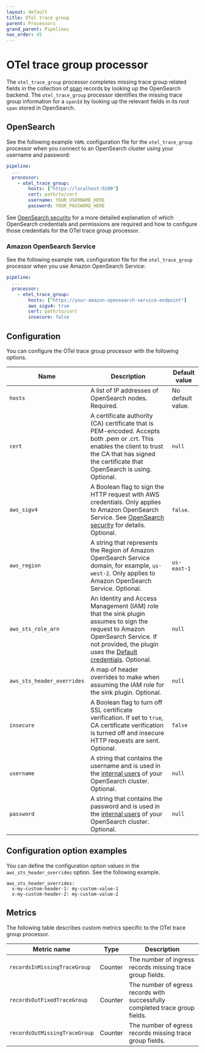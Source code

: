 ```yaml
---
layout: default
title: OTel trace group
parent: Processors
grand_parent: Pipelines
nav_order: 45
---
```


# OTel trace group processor

The `otel_trace_group` processor completes missing trace group related fields in the collection of [span](https://github.com/opensearch-project/data-prepper/blob/834f28fdf1df6d42a6666e91e6407474b88e7ec6/data-prepper-api/src/main/java/org/opensearch/dataprepper/model/trace/Span.java) records by looking up the OpenSearch backend. The `otel_trace_group` processor identifies the missing trace group information for a `spanId` by looking up the relevant fields in its root `span` stored in OpenSearch.

## OpenSearch

See the following example `YAML` configuration file for the `otel_trace_group` processor when you connect to an OpenSearch cluster using your username and password:

``` YAML
pipeline:
  ...
  processor:
    - otel_trace_group:
        hosts: ["https://localhost:9200"]
        cert: path/to/cert
        username: YOUR_USERNAME_HERE
        password: YOUR_PASSWORD_HERE
```

See [OpenSearch security]({{site.url}}{{site.baseurl}}/data-prepper/pipelines/configuration/sinks/opensearch/#amazon-opensearch-service-domain-security) for a more detailed explanation of which OpenSearch credentials and permissions are required and how to configure those credentials for the OTel trace group processor.

### Amazon OpenSearch Service

See the following example `YAML` configuration file for the `otel_trace_group` processor when you use Amazon OpenSearch Service:

``` YAML
pipeline:
  ...
  processor:
    - otel_trace_group:
        hosts: ["https://your-amazon-opensearch-service-endpoint"]
        aws_sigv4: true
        cert: path/to/cert
        insecure: false
```

## Configuration

You can configure the OTel trace group processor with the following options.

| Name | Description | Default value |
| -----| ----| -----------|
| `hosts`| A list of IP addresses of OpenSearch nodes. Required. | No default value. | 
| `cert` | A certificate authority (CA) certificate that is PEM-encoded. Accepts both .pem or .crt. This enables the client to trust the CA that has signed the certificate that OpenSearch is using. Optional. | `null` |
| `aws_sigv4` | A Boolean flag to sign the HTTP request with AWS credentials. Only applies to Amazon OpenSearch Service. See [OpenSearch security](https://github.com/opensearch-project/data-prepper/blob/129524227779ee35a327c27c3098d550d7256df1/data-prepper-plugins/opensearch/security.md) for details. Optional. | `false`. |
| `aws_region` | A string that represents the Region of Amazon OpenSearch Service domain, for example, `us-west-2`. Only applies to Amazon OpenSearch Service. Optional. | `us-east-1` |
| `aws_sts_role_arn`| An Identity and Access Management (IAM) role that the sink plugin assumes to sign the request to Amazon OpenSearch Service. If not provided, the plugin uses the [Default credentials](https://sdk.amazonaws.com/java/api/latest/software/amazon/awssdk/auth/credentials/DefaultCredentialsProvider.html). Optional. | `null` |
| `aws_sts_header_overrides` | A map of header overrides to make when assuming the IAM role for the sink plugin. Optional. | `null` |
| `insecure` | A Boolean flag to turn off SSL certificate verification. If set to `true`, CA certificate verification is turned off and insecure HTTP requests are sent. Optional. | `false` |
| `username` | A string that contains the username and is used in the [internal users](https://opensearch.org/docs/latest/security/access-control/users-roles/) of your OpenSearch cluster. Optional. | `null` |
| `password` | A string that contains the password and is used in the [internal users](https://opensearch.org/docs/latest/security/access-control/users-roles/) of your OpenSearch cluster. Optional. | `null` |

## Configuration option examples

You can define the configuration option values in the `aws_sts_header_overrides` option. See the following example.

```
aws_sts_header_overrides:
  x-my-custom-header-1: my-custom-value-1
  x-my-custom-header-2: my-custom-value-2
```

## Metrics

The following table describes custom metrics specific to the OTel trace group processor.

| Metric name | Type | Description |
| ------------- | ---- | ----------- |
| `recordsInMissingTraceGroup` | Counter | The number of ingress records missing trace group fields. |
| `recordsOutFixedTraceGroup` | Counter | The number of egress records with successfully completed trace group fields. |
| `recordsOutMissingTraceGroup` | Counter | The number of egress records missing trace group fields. |